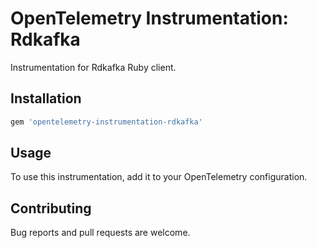 # OpenTelemetry Instrumentation: Rdkafka

Instrumentation for Rdkafka Ruby client.

## Installation

```ruby
gem 'opentelemetry-instrumentation-rdkafka'
```

## Usage

To use this instrumentation, add it to your OpenTelemetry configuration.

## Contributing

Bug reports and pull requests are welcome.

